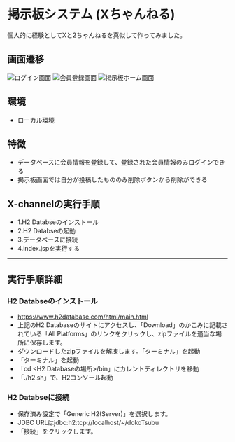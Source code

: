 # 掲示板システム (Xちゃんねる)

個人的に経験としてXと2ちゃんねるを真似して作ってみました。  

## 画面遷移
![ログイン画面](https://github.com/user-attachments/assets/a3a47b80-d193-43ec-873d-2ddfc52f3ea0)
![会員登録画面](https://github.com/user-attachments/assets/cd06960f-2e66-4aa9-ac8a-6a5b0d09ef2a)
![掲示板ホーム画面](https://github.com/user-attachments/assets/98909d9e-9754-4870-a3b6-89e1cbb108cb)

## 環境
 * ローカル環境

## 特徴
 * データベースに会員情報を登録して、登録された会員情報のみログインできる
 * 掲示板画面では自分が投稿したもののみ削除ボタンから削除ができる

## X-channelの実行手順
 * 1.H2 Databseのインストール
 * 2.H2 Databseの起動
 * 3.データベースに接続
 * 4.index.jspを実行する

- - -

## 実行手順詳細
### H2 Databseのインストール
 * https://www.h2database.com/html/main.html
 * 上記のH2 Databaseのサイトにアクセスし、「Download」のかこみに記載されている「All Platforms」のリンクをクリックし、zipファイルを適当な場所に保存します。
 * ダウンロードしたzipファイルを解凍します。「ターミナル」を起動
 * 「ターミナル」を起動
 * 「cd <H2 Databaseの場所>/bin」にカレントディレクトリを移動
 * 「./h2.sh」で、H2コンソール起動
### H2 Databseに接続
 * 保存済み設定で「Generic H2(Server)」を選択します。
 * JDBC URLはjdbc:h2:tcp://localhost/~/dokoTsubu
 * 「接続」をクリックします。
